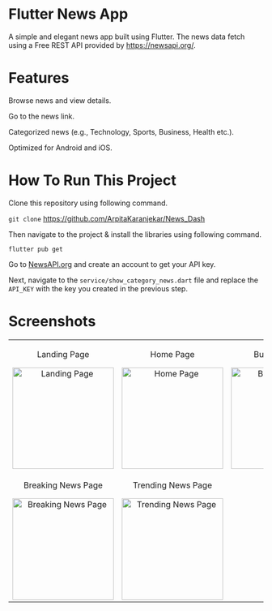 # Flutter News App
A simple and elegant news app built using Flutter. The news data fetch using a Free REST API provided by https://newsapi.org/.

# Features
Browse news and view details.

Go to the news link.

Categorized news (e.g., Technology, Sports, Business, Health etc.).

Optimized for Android and iOS.

# How To Run This Project
Clone this repository using following command.

```git clone``` https://github.com/ArpitaKaranjekar/News_Dash

Then navigate to the project & install the libraries using following command.

```flutter pub get```


Go to [NewsAPI.org](https://newsapi.org) and create an account to get your API key.

Next, navigate to the `service/show_category_news.dart` file and replace the `API_KEY` with the key you created in the previous step.


# Screenshots

<table>
  <tr>
    <!-- Row 1 -->
    <td align="center">
      <p>Landing Page</p>
      <img src="https://github.com/user-attachments/assets/851be8ce-1f7f-4381-a99b-09208d606e17" alt="Landing Page" width="200">
    </td>
    <td align="center">
      <p>Home Page</p>
      <img src="https://github.com/user-attachments/assets/ab6b23cb-b5f7-469f-ba9e-6a51e0c476ed" alt="Home Page" width="200">
    </td>
    <td align="center">
      <p>Business Page</p>
      <img src="https://github.com/user-attachments/assets/02abd500-90c9-4ee3-86bf-f7d723a45bb7" alt="Business Page" width="200">
    </td>
  </tr>
  <tr>
    <!-- Row 2 -->
    <td align="center">
      <p>Breaking News Page</p>
      <img src="https://github.com/user-attachments/assets/53f5ce4b-ac12-4ea8-aa74-48c339bd8bdc" alt="Breaking News Page" width="200">
    </td>
    <td align="center">
      <p>Trending News Page</p>
      <img src="https://github.com/user-attachments/assets/cb1b1cf7-4de1-4da8-b526-4813f0813fe1" alt="Trending News Page" width="200">
    </td>
  






